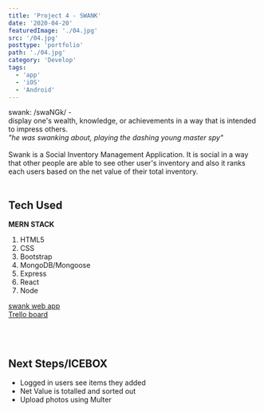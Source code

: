```yaml
---
title: 'Project 4 - SWANK'
date: '2020-04-20'
featuredImage: './04.jpg'
src: '/04.jpg'
posttype: 'portfolio'
path: './04.jpg'
category: 'Develop'
tags:
  - 'app'
  - 'iOS'
  - 'Android'
---
```


swank:
/swaNGk/ -<br/>
display one's wealth, knowledge, or achievements in a way that is intended to impress others. <br/>
_"he was swanking about, playing the dashing young master spy"_
<br/>
<br/>
Swank is a Social Inventory Management Application. It is social in a way that other people are able to see other user's inventory and also it ranks each users based on the net value of their total inventory. <br/>
<br/>

<!-- Homepage
![Screenshot 1](https://i.imgur.com/j36oHp8.png)
Login/Signup Page
![Screenshot 2](https://i.imgur.com/aGfaiBb.png)
Logged In
![Screenshot 3](https://i.imgur.com/bij6I8U.png)
Inventory
![Screenshot 4](https://i.imgur.com/JEllRii.jpg)
Add Item
![Screenshot 5](https://i.imgur.com/WfHhDpR.png)
Update Item
![Screenshot 6](https://i.imgur.com/W3UZ7HE.png)
Item Detail
![Screenshot 7](https://i.imgur.com/6oYj4Jh.png) -->

## Tech Used

**MERN STACK**

1. HTML5
1. CSS
1. Bootstrap
1. MongoDB/Mongoose
1. Express
1. React
1. Node

[swank web app](https://swank.herokuapp.com) <br/>
[Trello board](https://trello.com/h4vipuzi/swank)

<br/>
<br/>

## Next Steps/ICEBOX

- Logged in users see items they added
- Net Value is totalled and sorted out
- Upload photos using Multer
